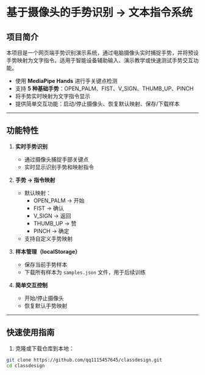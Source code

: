 # 基于摄像头的手势识别 → 文本指令系统

## 项目简介

本项目是一个网页端手势识别演示系统，通过电脑摄像头实时捕捉手势，并将预设手势映射为文字指令。适用于智能设备辅助输入、演示教学或快速测试手势交互功能。  

- 使用 **MediaPipe Hands** 进行手关键点检测  
- 支持 **5 种基础手势**：OPEN_PALM、FIST、V_SIGN、THUMB_UP、PINCH  
- 将手势实时映射为文字指令显示  
- 提供简单交互功能：启动/停止摄像头、恢复默认映射、保存/下载样本  

---

## 功能特性

1. **实时手势识别**  
   - 通过摄像头捕捉手部关键点  
   - 实时显示识别手势和映射指令  

2. **手势 → 指令映射**  
   - 默认映射：
     - OPEN_PALM → 开始
     - FIST → 确认
     - V_SIGN → 返回
     - THUMB_UP → 赞
     - PINCH → 确定  
   - 支持自定义手势映射  

3. **样本管理（localStorage）**  
   - 保存当前手势样本  
   - 下载所有样本为 `samples.json` 文件，用于后续训练  

4. **简单交互控制**  
   - 开始/停止摄像头  
   - 恢复默认手势映射  

---

## 快速使用指南

1. 克隆或下载仓库到本地：

```bash
git clone https://github.com/qq1115457645/classdesign.git
cd classdesign